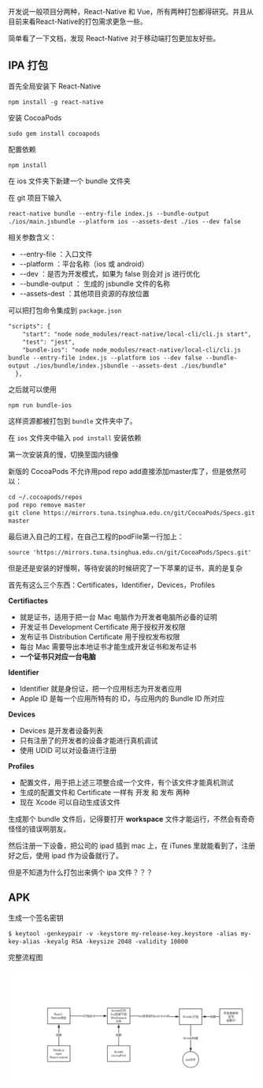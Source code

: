 开发说一般项目分两种，React-Native 和 Vue，所有两种打包都得研究。并且从目前来看React-Native的打包需求更急一些。

简单看了一下文档，发现 React-Native 对于移动端打包更加友好些。

## IPA 打包

首先全局安装下 React-Native
```
npm install -g react-native
```

安装 CocoaPods
```
sudo gem install cocoapods
```

配置依赖
```
npm install
```

在 ios 文件夹下新建一个 bundle 文件夹

在 git 项目下输入
```
react-native bundle --entry-file index.js --bundle-output ./ios/main.jsbundle --platform ios --assets-dest ./ios --dev false
```

相关参数含义：

+ --entry-file ：入口文件
+ --platform ：平台名称（ios 或 android）
+ --dev ：是否为开发模式，如果为 false 则会对 js 进行优化
+ --bundle-output ： 生成的 jsbundle 文件的名称
+ --assets-dest ：其他项目资源的存放位置

可以把打包命令集成到 ```package.json```

```
"scripts": {
    "start": "node node_modules/react-native/local-cli/cli.js start",
    "test": "jest",
    "bundle-ios": "node node_modules/react-native/local-cli/cli.js bundle --entry-file index.js --platform ios --dev false --bundle-output ./ios/bundle/index.jsbundle --assets-dest ./ios/bundle"
  },
```
之后就可以使用
```
npm run bundle-ios
```

这样资源都被打包到 `bundle` 文件夹中了。

在 `ios` 文件夹中输入 `pod install` 安装依赖

第一次安装真的慢，切换至国内镜像

新版的 CocoaPods 不允许用pod repo add直接添加master库了，但是依然可以：

```
cd ~/.cocoapods/repos 
pod repo remove master
git clone https://mirrors.tuna.tsinghua.edu.cn/git/CocoaPods/Specs.git master

```
最后进入自己的工程，在自己工程的podFile第一行加上：
```
source 'https://mirrors.tuna.tsinghua.edu.cn/git/CocoaPods/Specs.git'
```

但是还是安装的好慢啊，等待安装的时候研究了一下苹果的证书，真的是复杂

首先有这么三个东西：Certificates，Identifier，Devices，Profiles

**Certifiactes**

+ 就是证书，适用于把一台 Mac 电脑作为开发者电脑所必备的证明
+ 开发证书 Development Certificate 用于授权开发权限
+ 发布证书 Distribution Certificate 用于授权发布权限
+ 每台 Mac 需要导出本地证书才能生成开发证书和发布证书
+ **一个证书只对应一台电脑**


**Identifier**

+ Identifier 就是身份证，把一个应用标志为开发者应用
+ Apple ID 是每一个应用所特有的 ID，与应用内的 Bundle ID 所对应

**Devices**

+ Devices 是开发者设备列表
+ 只有注册了的开发者的设备才能进行真机调试
+ 使用 UDID 可以对设备进行注册

**Profiles**

+ 配置文件，用于把上述三项整合成一个文件，有个该文件才能真机测试
+ 生成的配置文件和 Certificate 一样有 开发 和 发布 两种
+ 现在 Xcode 可以自动生成该文件


生成那个 bundle 文件后，记得要打开 **workspace** 文件才能运行，不然会有奇奇怪怪的错误啊朋友。

然后注册一下设备，把公司的 ipad 插到 mac 上，在 iTunes 里就能看到了，注册好之后，使用 ipad 作为设备就行了。

但是不知道为什么打包出来俩个 ipa 文件？？？


## APK


生成一个签名密钥
```
$ keytool -genkeypair -v -keystore my-release-key.keystore -alias my-key-alias -keyalg RSA -keysize 2048 -validity 10000
```

完整流程图

![avator](../../pic/react-native打包ipa.jpg)